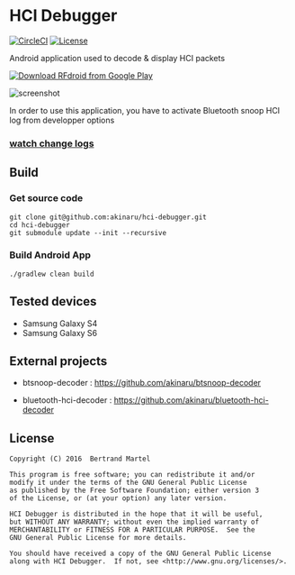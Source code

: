 # HCI Debugger

[![CircleCI](https://img.shields.io/circleci/project/akinaru/hci-debugger.svg?maxAge=2592000?style=plastic)](https://circleci.com/gh/akinaru/hci-debugger)
[![License](http://badge.kloud51.com/pypi/l/html2text.svg)](LICENSE.md)

Android application used to decode & display HCI packets

[![Download RFdroid from Google Play](http://www.android.com/images/brand/android_app_on_play_large.png)](https://play.google.com/store/apps/details?id=com.github.akinaru.hcidebugger)

![screenshot](img/screen.gif)

In order to use this application, you have to activate Bluetooth snoop HCI log from developper options

### <a href="CHANGELOG.md">watch change logs</a>

## Build

### Get source code

```
git clone git@github.com:akinaru/hci-debugger.git
cd hci-debugger
git submodule update --init --recursive
```

### Build Android App

```
./gradlew clean build
```

## Tested devices

* Samsung Galaxy S4
* Samsung Galaxy S6

## External projects

* btsnoop-decoder : https://github.com/akinaru/btsnoop-decoder

* bluetooth-hci-decoder : https://github.com/akinaru/bluetooth-hci-decoder

## License

```
Copyright (C) 2016  Bertrand Martel

This program is free software; you can redistribute it and/or
modify it under the terms of the GNU General Public License
as published by the Free Software Foundation; either version 3
of the License, or (at your option) any later version.

HCI Debugger is distributed in the hope that it will be useful,
but WITHOUT ANY WARRANTY; without even the implied warranty of
MERCHANTABILITY or FITNESS FOR A PARTICULAR PURPOSE.  See the
GNU General Public License for more details.

You should have received a copy of the GNU General Public License
along with HCI Debugger.  If not, see <http://www.gnu.org/licenses/>.
```